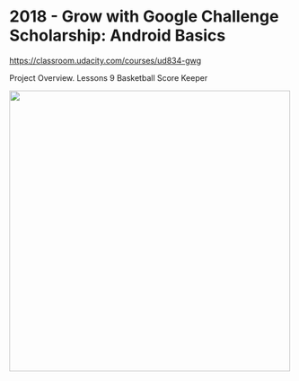 # 2018 - Grow with Google Challenge Scholarship: Android Basics
https://classroom.udacity.com/courses/ud834-gwg

Project Overview. Lessons 9
Basketball Score Keeper

<img src="https://github.com/hjtse/Android-3CourtCounter/blob/master/layout-2018-05-10-220528.png" width="500">
